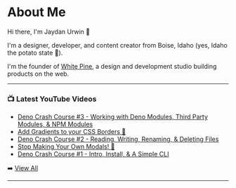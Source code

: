 # About Me

Hi there, I'm Jaydan Urwin 👋

I'm a designer, developer, and content creator from Boise, Idaho (yes, Idaho the potato state 🥔).

I'm the founder of [White Pine](https://whitepine.studio), a design and development studio building products on the web.

--- 

### 📺 Latest YouTube Videos 
<!-- YOUTUBE:START -->
- [Deno Crash Course #3 - Working with Deno Modules, Third Party Modules, &amp; NPM Modules](https://www.youtube.com/watch?v=RcroQDLwTLg)
- [Add Gradients to your CSS Borders 🌈](https://www.youtube.com/watch?v=TbGYn6iPW8s)
- [Deno Crash Course #2 - Reading, Writing, Renaming, &amp; Deleting Files](https://www.youtube.com/watch?v=bbUkaPKoXw8)
- [Stop Making Your Own Modals! 🛑](https://www.youtube.com/watch?v=2QC2xNxKQso)
- [Deno Crash Course #1 - Intro, Install, &amp; A Simple CLI](https://www.youtube.com/watch?v=GtpyEGDtMOc)
<!-- YOUTUBE:END --> 

➡️ [View All](https://youtube.com/jaydanurwin) 

---

<!--
**jaydanurwin/jaydanurwin** is a ✨ _special_ ✨ repository because its `README.md` (this file) appears on your GitHub profile.

Here are some ideas to get you started:

- 🔭 I’m currently working on ...
- 🌱 I’m currently learning ...
- 👯 I’m looking to collaborate on ...
- 🤔 I’m looking for help with ...
- 💬 Ask me about ...
- 📫 How to reach me: ...
- 😄 Pronouns: ...
- ⚡ Fun fact: ...
-->
